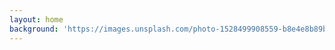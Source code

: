 ```yaml
---
layout: home
background: 'https://images.unsplash.com/photo-1528499908559-b8e4e8b89bda?ixid=MXwxMjA3fDB8MHxwaG90by1wYWdlfHx8fGVufDB8fHw%3D&ixlib=rb-1.2.1&auto=format&fit=crop&w=1952&q=80'
---
```

